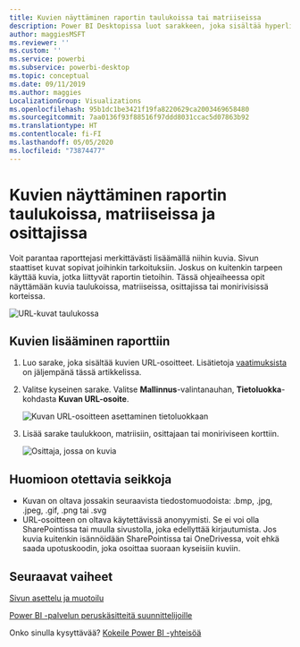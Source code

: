 ```yaml
---
title: Kuvien näyttäminen raportin taulukoissa tai matriiseissa
description: Power BI Desktopissa luot sarakkeen, joka sisältää hyperlinkit kuviin. Voit sitten näyttää kuvat lisäämällä kyseiset hyperlinkit joko Power BI Desktopissa tai Power BI -palvelussa raportin taulukkoon, matriisiin, osittajaan tai moniriviseen korttiin.
author: maggiesMSFT
ms.reviewer: ''
ms.custom: ''
ms.service: powerbi
ms.subservice: powerbi-desktop
ms.topic: conceptual
ms.date: 09/11/2019
ms.author: maggies
LocalizationGroup: Visualizations
ms.openlocfilehash: 95b1dc1be3421f19fa8220629ca2003469658480
ms.sourcegitcommit: 7aa0136f93f88516f97ddd8031ccac5d07863b92
ms.translationtype: HT
ms.contentlocale: fi-FI
ms.lasthandoff: 05/05/2020
ms.locfileid: "73874477"
---
```

# <a name="display-images-in-a-table-matrix-or-slicer-in-a-report"></a>Kuvien näyttäminen raportin taulukoissa, matriiseissa ja osittajissa

Voit parantaa raporttejasi merkittävästi lisäämällä niihin kuvia. Sivun staattiset kuvat sopivat joihinkin tarkoituksiin. Joskus on kuitenkin tarpeen käyttää kuvia, jotka liittyvät raportin tietoihin. Tässä ohjeaiheessa opit näyttämään kuvia taulukoissa, matriiseissa, osittajissa tai monirivisissä korteissa. 

![URL-kuvat taulukossa](media/power-bi-images-tables/power-bi-url-images-table.png)

## <a name="add-images-to-your-report"></a>Kuvien lisääminen raporttiin

1. Luo sarake, joka sisältää kuvien URL-osoitteet. Lisätietoja [vaatimuksista](#considerations) on jäljempänä tässä artikkelissa.

1. Valitse kyseinen sarake. Valitse **Mallinnus**-valintanauhan, **Tietoluokka**-kohdasta **Kuvan URL-osoite**.

    ![Kuvan URL-osoitteen asettaminen tietoluokkaan](media/power-bi-images-tables/power-bi-set-url-image.png)

1. Lisää sarake taulukkoon, matriisiin, osittajaan tai moniriviseen korttiin.

    ![Osittaja, jossa on kuvia](media/power-bi-images-tables/power-bi-url-images-slicer.png)

## <a name="considerations"></a>Huomioon otettavia seikkoja

- Kuvan on oltava jossakin seuraavista tiedostomuodoista: .bmp, .jpg, .jpeg, .gif, .png tai .svg
- URL-osoitteen on oltava käytettävissä anonyymisti. Se ei voi olla SharePointissa tai muulla sivustolla, joka edellyttää kirjautumista. Jos kuvia kuitenkin isännöidään SharePointissa tai OneDrivessa, voit ehkä saada upotuskoodin, joka osoittaa suoraan kyseisiin kuviin. 


## <a name="next-steps"></a>Seuraavat vaiheet

[Sivun asettelu ja muotoilu](/learn/modules/visuals-in-power-bi/12-formatting)

[Power BI -palvelun peruskäsitteitä suunnittelijoille](service-basic-concepts.md)

Onko sinulla kysyttävää? [Kokeile Power BI -yhteisöä](https://community.powerbi.com/)

